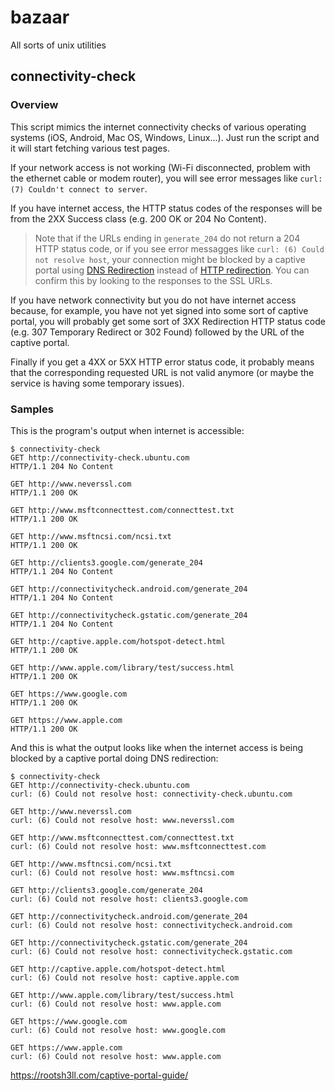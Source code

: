 # bazaar
All sorts of unix utilities

## connectivity-check

### Overview

This script mimics the internet connectivity checks of various operating systems (iOS, Android, Mac OS, Windows, Linux...). Just run the script and it will start fetching various test pages.

If your network access is not working (Wi-Fi disconnected, problem with the ethernet cable or modem router), you will see error messages like `curl: (7) Couldn't connect to server`.

If you have internet access, the HTTP status codes of the responses will be from the 2XX Success class (e.g. 200 OK or 204 No Content).

> Note that if the URLs ending in `generate_204` do not return a 204 HTTP status code, or if you see error messagges like `curl: (6) Could not resolve host`, your connection might be blocked by a captive portal using [DNS Redirection](https://en.wikipedia.org/wiki/Captive_portal#Redirect_by_DNS) instead of [HTTP redirection](https://en.wikipedia.org/wiki/Captive_portal#HTTP_redirect). You can confirm this by looking to the responses to the SSL URLs.

If you have network connectivity but you do not have internet access because, for example, you have not yet signed into some sort of captive portal, you will probably get some sort of 3XX Redirection HTTP status code (e.g. 307 Temporary Redirect or 302 Found) followed by the URL of the captive portal.

Finally if you get a 4XX or 5XX HTTP error status code, it probably means that the corresponding requested URL is not valid anymore (or maybe the service is having some temporary issues).

### Samples

This is the program's output when internet is accessible:
```
$ connectivity-check 
GET http://connectivity-check.ubuntu.com
HTTP/1.1 204 No Content

GET http://www.neverssl.com
HTTP/1.1 200 OK

GET http://www.msftconnecttest.com/connecttest.txt
HTTP/1.1 200 OK

GET http://www.msftncsi.com/ncsi.txt
HTTP/1.1 200 OK

GET http://clients3.google.com/generate_204
HTTP/1.1 204 No Content

GET http://connectivitycheck.android.com/generate_204
HTTP/1.1 204 No Content

GET http://connectivitycheck.gstatic.com/generate_204
HTTP/1.1 204 No Content

GET http://captive.apple.com/hotspot-detect.html
HTTP/1.1 200 OK

GET http://www.apple.com/library/test/success.html
HTTP/1.1 200 OK

GET https://www.google.com
HTTP/1.1 200 OK

GET https://www.apple.com
HTTP/1.1 200 OK
```

And this is what the output looks like when the internet access is being blocked by a captive portal doing DNS redirection:
```
$ connectivity-check 
GET http://connectivity-check.ubuntu.com
curl: (6) Could not resolve host: connectivity-check.ubuntu.com

GET http://www.neverssl.com
curl: (6) Could not resolve host: www.neverssl.com

GET http://www.msftconnecttest.com/connecttest.txt
curl: (6) Could not resolve host: www.msftconnecttest.com

GET http://www.msftncsi.com/ncsi.txt
curl: (6) Could not resolve host: www.msftncsi.com

GET http://clients3.google.com/generate_204
curl: (6) Could not resolve host: clients3.google.com

GET http://connectivitycheck.android.com/generate_204
curl: (6) Could not resolve host: connectivitycheck.android.com

GET http://connectivitycheck.gstatic.com/generate_204
curl: (6) Could not resolve host: connectivitycheck.gstatic.com

GET http://captive.apple.com/hotspot-detect.html
curl: (6) Could not resolve host: captive.apple.com

GET http://www.apple.com/library/test/success.html
curl: (6) Could not resolve host: www.apple.com

GET https://www.google.com
curl: (6) Could not resolve host: www.google.com

GET https://www.apple.com
curl: (6) Could not resolve host: www.apple.com
```

https://rootsh3ll.com/captive-portal-guide/

